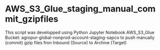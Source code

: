 # AWS_S3_Glue_staging_manual_commit_gzipfiles
This script was developped using Python Jupyter Notebook AWS_S3_Glue Bucket: agropur-global-nonprod-account-staging-sapco to push manually (commit) gzip files fron Inbound (Source) to Archive (Target)
